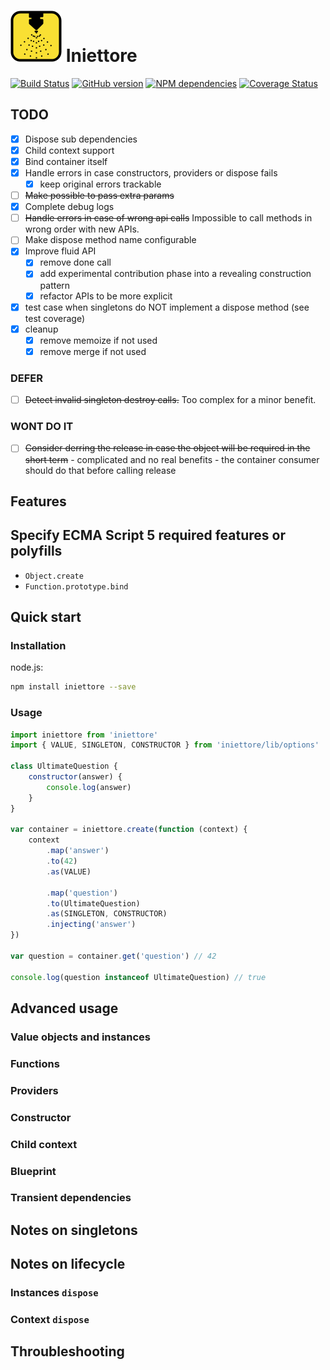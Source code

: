 
# ![Iniettore](https://github.com/cesarenaldi/iniettore/raw/api-refactoring/logo.png) Iniettore

[![Build Status](https://travis-ci.org/cesarenaldi/iniettore.svg?branch=api-refactoring)](https://travis-ci.org/cesarenaldi/iniettore)
[![GitHub version](https://badge.fury.io/gh/cesarenaldi%2Finiettore.svg)](http://badge.fury.io/gh/cesarenaldi%2Finiettore)
[![NPM dependencies](https://david-dm.org/cesarenaldi/iniettore.svg)](https://david-dm.org/cesarenaldi/iniettore)
[![Coverage Status](https://img.shields.io/coveralls/cesarenaldi/iniettore.svg)](https://coveralls.io/r/cesarenaldi/iniettore?branch=api-refactoring)

## TODO
- [x] Dispose sub dependencies
- [x] Child context support
- [x] Bind container itself
- [x] Handle errors in case constructors, providers or dispose fails
	- [x] keep original errors trackable
- [ ] ~~Make possible to pass extra params~~
- [x] Complete debug logs
- [ ] ~~Handle errors in case of wrong api calls~~ Impossible to call methods in wrong order with new APIs.
- [ ] Make dispose method name configurable
- [x] Improve fluid API
	- [x] remove done call
	- [x] add experimental contribution phase into a revealing construction pattern
	- [x] refactor APIs to be more explicit
- [x] test case when singletons do NOT implement a dispose method (see test coverage)
- [x] cleanup
	- [x] remove memoize if not used
	- [x] remove merge if not used

### DEFER
- [ ] ~~Detect invalid singleton destroy calls.~~ Too complex for a minor benefit.
### WONT DO IT
- [ ] ~~Consider derring the release in case the object will be required in the short term~~ - complicated and no real benefits - the container consumer should do that before calling release

## Features

## Specify ECMA Script 5 required features or polyfills
- `Object.create`
- `Function.prototype.bind`

## Quick start

### Installation

node.js:

```bash
npm install iniettore --save
```

### Usage
```javascript
import iniettore from 'iniettore'
import { VALUE, SINGLETON, CONSTRUCTOR } from 'iniettore/lib/options'

class UltimateQuestion {
	constructor(answer) {
		console.log(answer)
	}
}

var container = iniettore.create(function (context) {
	context
		.map('answer')
		.to(42)
		.as(VALUE)

		.map('question')
		.to(UltimateQuestion)
		.as(SINGLETON, CONSTRUCTOR)
		.injecting('answer')
})

var question = container.get('question') // 42

console.log(question instanceof UltimateQuestion) // true
```

## Advanced usage

### Value objects and instances
### Functions
### Providers
### Constructor
### Child context
### Blueprint
### Transient dependencies 

## Notes on singletons
## Notes on lifecycle
### Instances `dispose`
### Context `dispose`


## Throubleshooting
